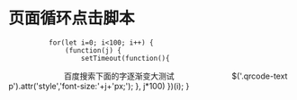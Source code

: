 # 页面循环点击脚本 #

              for(let i=0; i<100; i++) {
                  (function(j) {
                      setTimeout(function(){
                          百度搜索下面的字逐渐变大测试
                          $('.qrcode-text p').attr('style','font-size:'+j+'px;');
                      }, j*100)
                  })(i);
              }
